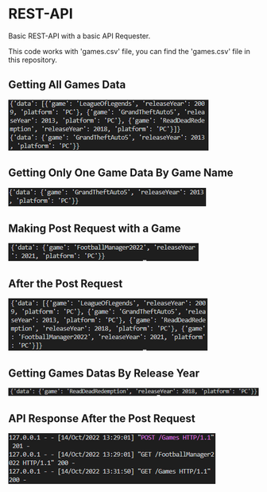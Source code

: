 # REST-API
 Basic REST-API with a basic API Requester.
 
 This code works with 'games.csv' file, you can find the 'games.csv' file in this repository.

 ## Getting All Games Data
  ![First](https://github.com/Rekl0w/REST-API/blob/main/img/First.png)
 ## Getting Only One Game Data By Game Name
 ![OneGame](https://github.com/Rekl0w/REST-API/blob/main/img/gta.png)
 ## Making Post Request with a Game
 ![Post](https://github.com/Rekl0w/REST-API/blob/main/img/last.png)
 ## After the Post Request
 ![After](https://github.com/Rekl0w/REST-API/blob/main/img/afterpost.png)
 ## Getting Games Datas By Release Year
  ![Year](https://github.com/Rekl0w/REST-API/blob/main/img/year.png) 
 ## API Response After the Post Request 
  ![Response](https://github.com/Rekl0w/REST-API/blob/main/img/apiresponse.png)